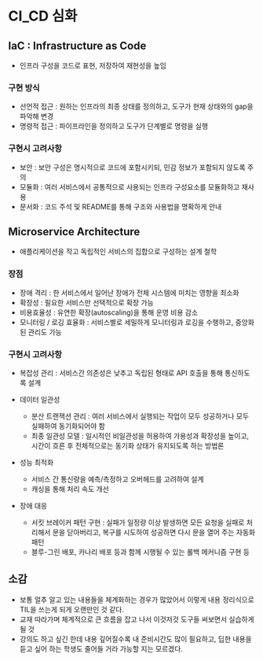 # CI_CD 심화



## IaC : Infrastructure as Code

- 인프라 구성을 코드로 표현, 저장하여 재현성을 높임

### 구현 방식

- 선언적 접근 : 원하는 인프라의 최종 상태를 정의하고, 도구가 현재 상태와의 gap을 파악해 변경
- 명령적 접근 : 파이프라인을 정의하고 도구가 단계별로 명령을 실행

### 구현시 고려사항

- 보안 : 보안 구성은 명시적으로 코드에 포함시키되, 민감 정보가 포함되지 않도록 주의
- 모듈화 : 여러 서비스에서 공통적으로 사용되는 인프라 구성요소를 모듈화하고 재사용
- 문서화 : 코드 주석 및 README를 통해 구조와 사용법을 명확하게 안내



## Microservice Architecture

- 애플리케이션을 작고 독립적인 서비스의 집합으로 구성하는 설계 철학

### 장점

- 장애 격리 : 한 서비스에서 일어난 장애가 전체 시스템에 미치는 영향을 최소화
- 확장성 : 필요한 서비스만 선택적으로 확장 가능
- 비용효율성 : 유연한 확장(autoscaling)을 통해 운영 비용 감소
- 모니터링 / 로깅 효율화 : 서비스별로 세밀하게 모니터링과 로깅을 수행하고, 중앙화된 관리도 가능

### 구현시 고려사항

- 복잡성 관리 : 서비스간 의존성은 낮추고 독립된 형태로 API 호출을 통해 통신하도록 설계
- 데이터 일관성
  - 분산 트랜잭션 관리 : 여러 서비스에서 실행되는 작업이 모두 성공하거나 모두 실패하여 동기화되어야 함
  - 최종 일관성 모델 : 일시적인 비일관성을 허용하여 가용성과 확장성을 높이고, 시간이 흐른 후 전체적으로는 동기화 상태가 유지되도록 하는 방법론

- 성능 최적화
  - 서비스 간 통신량을 예측/측정하고 오버헤드를 고려하여 설계
  - 캐싱을 통해 처리 속도 개선
- 장애 대응
  - 서킷 브레이커 패턴 구현 : 실패가 일정량 이상 발생하면 모든 요청을 실패로 처리해서 문을 닫아버리고, 복구를 시도하여 성공하면 다시 문을 열어 주는 자동화 패턴
  - 블루-그린 배포, 카나리 배포 등과 함께 시행될 수 있는 롤백 메커니즘 구현 등



## 소감

- 보통 얼추 알고 있는 내용들을 체계화하는 경우가 많았어서 이렇게 내용 정리식으로 TIL을 쓰는게 되게 오랜만인 것 같다.
- 교재 따라가며 체계적으로 큰 흐름을 잡고 나서 이것저것 도구들 써보면서 실습하게 될 것
- 강의도 하고 싶긴 한데 내용 깊어질수록 내 준비시간도 많이 필요하고, 딥한 내용을 듣고 싶어 하는 학생도 줄어들 거라 가능할 지는 모르겠다.